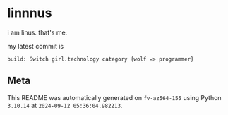 # linnnus

i am linus. that's me.

my latest commit is

```
build: Switch girl.technology category {wolf => programmer}
```

## Meta

This README was automatically generated on `fv-az564-155` using Python
`3.10.14` at `2024-09-12 05:36:04.982213`.
